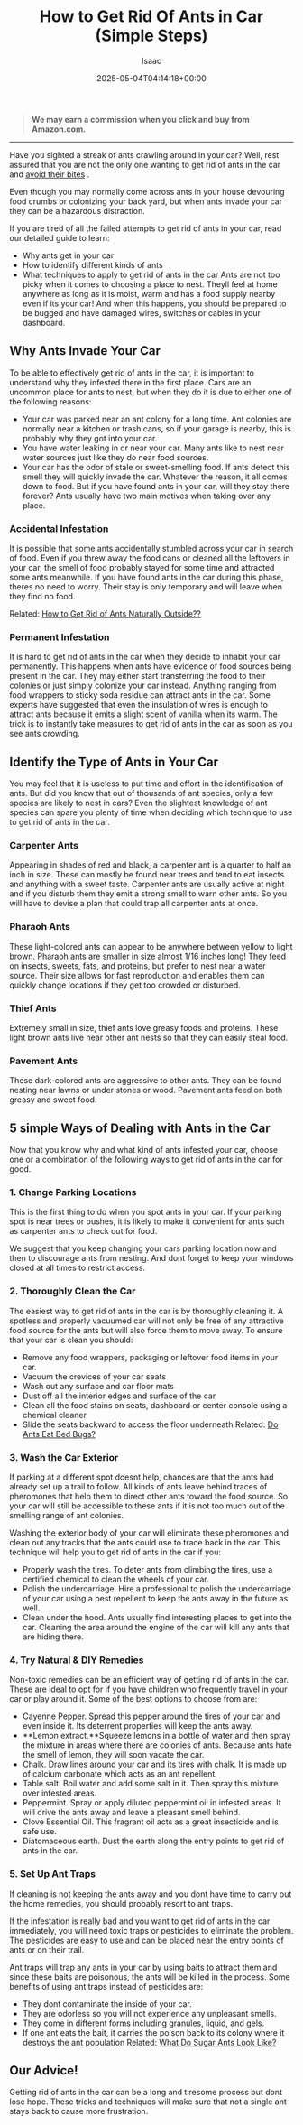 ﻿---
author: Isaac
layout: post
title: How to Get Rid Of Ants in Car (Simple Steps)
date: '2025-05-04T04:14:18+00:00'
categories:
- Ants
- Guide
tags: []
slug: /how-to-get-rid-of-ants-in-car/
lastmod: 2025-05-07T12:21:27+03:00
---
> **We may earn a commission when you click and buy from Amazon.com.**
>

---
Have you sighted a streak of ants crawling around in your car? Well, rest assured that you are not the only one wanting to get rid of ants in the car and
[avoid their bites](https://pestpolicy.com/do-sugar-ants-bite/)
.

Even though you may normally come across ants in your house devouring food crumbs or colonizing your back yard, but when ants invade your car they can be a hazardous distraction.

If you are tired of all the failed attempts to get rid of ants in your car, read our detailed guide to learn:
- Why ants get in your car
- How to identify different kinds of ants
- What techniques to apply to get rid of ants in the car
Ants are not too picky when it comes to choosing a place to nest. Theyll feel at home anywhere as long as it is moist, warm and has a food supply nearby  even if its your car! And when this happens, you should be prepared to be bugged and have damaged wires, switches or cables in your dashboard.

## Why Ants Invade Your Car
To be able to effectively get rid of ants in the car, it is important to understand why they infested there in the first place. Cars are an uncommon place for ants to nest, but when they do it is due to either one of the following reasons:
- Your car was parked near an ant colony for a long time. Ant colonies are normally near a kitchen or trash cans, so if your garage is nearby, this is probably why they got into your car.
- You have water leaking in or near your car. Many ants like to nest near water sources just like they do near food sources.
- Your car has the odor of stale or sweet-smelling food. If ants detect this smell they will quickly invade the car.
Whatever the reason, it all comes down to food. But if you have found ants in your car, will they stay there forever? Ants usually have two main motives when taking over any place.
### Accidental Infestation
It is possible that some ants accidentally stumbled across your car in search of food. Even if you threw away the food cans or cleaned all the leftovers in your car, the smell of food probably stayed for some time and attracted some ants meanwhile. If you have found ants in the car during this phase, theres no need to worry. Their stay is only temporary and will leave when they find no food.

Related:
[How to Get Rid of Ants Naturally Outside??](https://pestpolicy.com/how-to-get-rid-of-ants-naturally-outside/)
### Permanent Infestation
It is hard to get rid of ants in the car when they decide to inhabit your car permanently. This happens when ants have evidence of food sources being present in the car. They may either start transferring the food to their colonies or just simply colonize your car instead. Anything ranging from food wrappers to sticky soda residue can attract ants in the car. Some experts have suggested that even the insulation of wires is enough to attract ants because it emits a slight scent of vanilla when its warm. The trick is to instantly take measures to get rid of ants in the car as soon as you see ants crowding.
## Identify the Type of Ants in Your Car
You may feel that it is useless to put time and effort in the identification of ants. But did you know that out of thousands of ant species, only a few species are likely to nest in cars? Even the slightest knowledge of ant species can spare you plenty of time when deciding which technique to use to get rid of ants in the car.
### Carpenter Ants
Appearing in shades of red and black, a carpenter ant is a quarter to half an inch in size. These can mostly be found near trees and tend to eat insects and anything with a sweet taste. Carpenter ants are usually active at night and if you disturb them they emit a strong smell to warn other ants. So you will have to devise a plan that could trap all carpenter ants at once.
### Pharaoh Ants
These light-colored ants can appear to be anywhere between yellow to light brown. Pharaoh ants are smaller in size  almost 1/16 inches long! They feed on insects, sweets, fats, and proteins, but prefer to nest near a water source. Their size allows for fast reproduction and enables them can quickly change locations if they get too crowded or disturbed.
### Thief Ants
Extremely small in size, thief ants love greasy foods and proteins. These light brown ants live near other ant nests so that they can easily steal food.
### Pavement Ants
These dark-colored ants are aggressive to other ants. They can be found nesting near lawns or under stones or wood. Pavement ants feed on both greasy and sweet food.
## 5 simple Ways of Dealing with Ants in the Car
Now that you know why and what kind of ants infested your car, choose one or a combination of the following ways to get rid of ants in the car for good.
### 1. Change Parking Locations
This is the first thing to do when you spot ants in your car. If your parking spot is near trees or bushes, it is likely to make it convenient for ants such as carpenter ants to check out for food.

We suggest that you keep changing your cars parking location now and then to discourage ants from nesting. And dont forget to keep your windows closed at all times to restrict access.
### 2. Thoroughly Clean the Car
The easiest way to get rid of ants in the car is by thoroughly cleaning it. A spotless and properly vacuumed car will not only be free of any attractive food source for the ants but will also force them to move away. To ensure that your car is clean you should:
- Remove any food wrappers, packaging or leftover food items in your car.
- Vacuum the crevices of your car seats
- Wash out any surface and car floor mats
- Dust off all the interior edges and surface of the car
- Clean all the food stains on seats, dashboard or center console using a chemical cleaner
- Slide the seats backward to access the floor underneath
Related:
[Do Ants Eat Bed Bugs?](https://pestpolicy.com/do-ants-eat-bed-bugs/)
### 3. Wash the Car Exterior
If parking at a different spot doesnt help, chances are that the ants had already set up a trail to follow. All kinds of ants leave behind traces of pheromones that help them to direct other ants toward the food source. So your car will still be accessible to these ants if it is not too much out of the smelling range of ant colonies.

Washing the exterior body of your car will eliminate these pheromones and clean out any tracks that the ants could use to trace back in the car. This technique will help you to get rid of ants in the car if you:
- Properly wash the tires. To deter ants from climbing the tires, use a certified chemical to clean the wheels of your car.
- Polish the undercarriage. Hire a professional to polish the undercarriage of your car using a pest repellent to keep the ants away in the future as well.
- Clean under the hood. Ants usually find interesting places to get into the car. Cleaning the area around the engine of the car will kill any ants that are hiding there.
### 4. Try Natural & DIY Remedies
Non-toxic remedies can be an efficient way of getting rid of ants in the car. These are ideal to opt for if you have children who frequently travel in your car or play around it. Some of the best options to choose from are:
- Cayenne Pepper. Spread this pepper around the tires of your car and even inside it. Its deterrent properties will keep the ants away.
- **Lemon extract.**Squeeze lemons in a bottle of water and then spray the mixture in areas where there are colonies of ants. Because ants hate the smell of lemon, they will soon vacate the car.
- Chalk. Draw lines around your car and its tires with chalk. It is made up of calcium carbonate which acts as an ant repellent.
- Table salt. Boil water and add some salt in it. Then spray this mixture over infested areas.
- Peppermint. Spray or apply diluted peppermint oil in infested areas. It will drive the ants away and leave a pleasant smell behind.
- Clove Essential Oil. This fragrant oil acts as a great insecticide and is safe use.
- Diatomaceous earth. Dust the earth along the entry points to get rid of ants in the car.
### 5. Set Up Ant Traps
If cleaning is not keeping the ants away and you dont have time to carry out the home remedies, you should probably resort to ant traps.

If the infestation is really bad and you want to get rid of ants in the car immediately, you will need toxic traps or pesticides to eliminate the problem. The pesticides are easy to use and can be placed near the entry points of ants or on their trail.

Ant traps will trap any ants in your car by using baits to attract them and since these baits are poisonous, the ants will be killed in the process. Some benefits of using ant traps instead of pesticides are:
- They dont contaminate the inside of your car.
- They are odorless so you will not experience any unpleasant smells.
- They come in different forms including granules, liquid, and gels.
- If one ant eats the bait, it carries the poison back to its colony where it destroys the ant population
Related:
[What Do Sugar Ants Look Like?](https://pestpolicy.com/what-do-sugar-ants-look-like/)
## Our Advice!
Getting rid of ants in the car can be a long and tiresome process but dont lose hope. These tricks and techniques will make sure that not a single ant stays back to cause more frustration.
